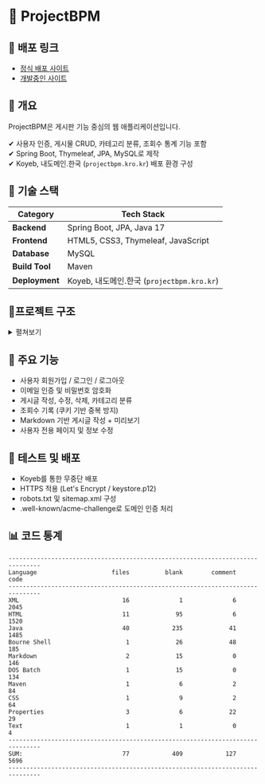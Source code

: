 # 🧠 ProjectBPM
## 🔗 배포 링크
* [정식 배포 사이트](https://projectbpm.koyeb.app) <br>
* [개발중인 사이트](http://projectBPM.kro.kr)

## 📌 개요
ProjectBPM은 게시판 기능 중심의 웹 애플리케이션입니다.

✔ 사용자 인증, 게시물 CRUD, 카테고리 분류, 조회수 통계 기능 포함  
✔ Spring Boot, Thymeleaf, JPA, MySQL로 제작  
✔ Koyeb, 내도메인.한국 (`projectbpm.kro.kr`) 배포 환경 구성

## 🧱 기술 스택
| Category       | Tech Stack                                  |
| -------------- | ------------------------------------------- |
| **Backend**    | Spring Boot, JPA, Java 17                   |
| **Frontend**   | HTML5, CSS3, Thymeleaf, JavaScript          |
| **Database**   | MySQL                                       |
| **Build Tool** | Maven                                       |
| **Deployment** | Koyeb, 내도메인.한국 (`projectbpm.kro.kr`)   |

## 📂프로젝트 구조
<details>
<summary>펼쳐보기</summary>
 
```
📦src
 ┣ 📂main
 ┃ ┣ 📂java
 ┃ ┃ ┗ 📂kr
 ┃ ┃ ┃ ┗ 📂kro
 ┃ ┃ ┃ ┃ ┗ 📂projectbpm
 ┃ ┃ ┃ ┃ ┃ ┣ 📂controller
 ┃ ┃ ┃ ┃ ┃ ┃ ┣ 📜BoardController.java
 ┃ ┃ ┃ ┃ ┃ ┃ ┣ 📜CategoryController.java
 ┃ ┃ ┃ ┃ ┃ ┃ ┣ 📜EmailController.java
 ┃ ┃ ┃ ┃ ┃ ┃ ┣ 📜HomeController.java
 ┃ ┃ ┃ ┃ ┃ ┃ ┣ 📜LoginController.java
 ┃ ┃ ┃ ┃ ┃ ┃ ┣ 📜RegisterController.java
 ┃ ┃ ┃ ┃ ┃ ┃ ┣ 📜SitemapController.java
 ┃ ┃ ┃ ┃ ┃ ┃ ┗ 📜UserController.java
 ┃ ┃ ┃ ┃ ┃ ┣ 📂domain
 ┃ ┃ ┃ ┃ ┃ ┃ ┣ 📜Board.java
 ┃ ┃ ┃ ┃ ┃ ┃ ┣ 📜Category.java
 ┃ ┃ ┃ ┃ ┃ ┃ ┣ 📜User.java
 ┃ ┃ ┃ ┃ ┃ ┃ ┗ 📜View.java
 ┃ ┃ ┃ ┃ ┃ ┣ 📂dto
 ┃ ┃ ┃ ┃ ┃ ┃ ┣ 📜BoardDto.java
 ┃ ┃ ┃ ┃ ┃ ┃ ┣ 📜CategoryDto.java
 ┃ ┃ ┃ ┃ ┃ ┃ ┗ 📜UserDto.java
 ┃ ┃ ┃ ┃ ┃ ┣ 📂repository
 ┃ ┃ ┃ ┃ ┃ ┃ ┣ 📜BoardRepository.java
 ┃ ┃ ┃ ┃ ┃ ┃ ┣ 📜CategoryRepository.java
 ┃ ┃ ┃ ┃ ┃ ┃ ┣ 📜UserRepository.java
 ┃ ┃ ┃ ┃ ┃ ┃ ┗ 📜ViewRepository.java
 ┃ ┃ ┃ ┃ ┃ ┣ 📂service
 ┃ ┃ ┃ ┃ ┃ ┃ ┣ 📜BoardService.java
 ┃ ┃ ┃ ┃ ┃ ┃ ┣ 📜BoardServiceImpl.java
 ┃ ┃ ┃ ┃ ┃ ┃ ┣ 📜CategoryService.java
 ┃ ┃ ┃ ┃ ┃ ┃ ┣ 📜CategoryServiceImpl.java
 ┃ ┃ ┃ ┃ ┃ ┃ ┣ 📜EmailService.java
 ┃ ┃ ┃ ┃ ┃ ┃ ┣ 📜EmailServiceImpl.java
 ┃ ┃ ┃ ┃ ┃ ┃ ┣ 📜EncodeService.java
 ┃ ┃ ┃ ┃ ┃ ┃ ┣ 📜EncodeServiceImpl.java
 ┃ ┃ ┃ ┃ ┃ ┃ ┣ 📜UserService.java
 ┃ ┃ ┃ ┃ ┃ ┃ ┣ 📜UserServiceImpl.java
 ┃ ┃ ┃ ┃ ┃ ┃ ┣ 📜ViewService.java
 ┃ ┃ ┃ ┃ ┃ ┃ ┗ 📜ViewServiceImpl.java
 ┃ ┃ ┃ ┃ ┃ ┣ 📜GlobalExceptionHandler.java
 ┃ ┃ ┃ ┃ ┃ ┣ 📜GlobalInterceptor.java
 ┃ ┃ ┃ ┃ ┃ ┣ 📜ProjectBpmApplication.java
 ┃ ┃ ┃ ┃ ┃ ┣ 📜SecurityConfig.java
 ┃ ┃ ┃ ┃ ┃ ┗ 📜WebConfig.java
 ┃ ┗ 📂resources
 ┃ ┃ ┣ 📂cert
 ┃ ┃ ┃ ┗ 📜keystore.p12
 ┃ ┃ ┣ 📂static
 ┃ ┃ ┃ ┣ 📂.well-known
 ┃ ┃ ┃ ┃ ┗ 📂acme-challenge
 ┃ ┃ ┃ ┃ ┃ ┗ 📜web.config
 ┃ ┃ ┃ ┣ 📂css
 ┃ ┃ ┃ ┃ ┗ 📜board.css
 ┃ ┃ ┃ ┣ 📂images
 ┃ ┃ ┃ ┃ ┣ 📜image.png
 ┃ ┃ ┃ ┃ ┣ 📜logo.png
 ┃ ┃ ┃ ┃ ┗ 📜searchicon.png
 ┃ ┃ ┃ ┣ 📜favicon.ico
 ┃ ┃ ┃ ┗ 📜robots.txt
 ┃ ┃ ┣ 📂templates
 ┃ ┃ ┃ ┣ 📂fragments
 ┃ ┃ ┃ ┃ ┣ 📜header.html
 ┃ ┃ ┃ ┃ ┣ 📜markdown.html
 ┃ ┃ ┃ ┃ ┗ 📜nav.html
 ┃ ┃ ┃ ┗ 📂views
 ┃ ┃ ┃ ┃ ┣ 📂board
 ┃ ┃ ┃ ┃ ┃ ┣ 📜read.html
 ┃ ┃ ┃ ┃ ┃ ┗ 📜write.html
 ┃ ┃ ┃ ┃ ┣ 📂login
 ┃ ┃ ┃ ┃ ┃ ┣ 📜changePassword.html
 ┃ ┃ ┃ ┃ ┃ ┗ 📜loginForm.html
 ┃ ┃ ┃ ┃ ┣ 📂register
 ┃ ┃ ┃ ┃ ┃ ┣ 📜registerForm.html
 ┃ ┃ ┃ ┃ ┃ ┗ 📜terms.html
 ┃ ┃ ┃ ┃ ┣ 📂user
 ┃ ┃ ┃ ┃ ┃ ┗ 📜userPage.html
 ┃ ┃ ┃ ┃ ┗ 📜home.html
 ┃ ┃ ┗ 📜application.properties
```
</details>

## 🚀 주요 기능
* 사용자 회원가입 / 로그인 / 로그아웃
* 이메일 인증 및 비밀번호 암호화
* 게시글 작성, 수정, 삭제, 카테고리 분류
* 조회수 기록 (쿠키 기반 중복 방지)
* Markdown 기반 게시글 작성 + 미리보기
* 사용자 전용 페이지 및 정보 수정

## 🧪 테스트 및 배포
* Koyeb를 통한 무중단 배포
* HTTPS 적용 (Let's Encrypt / keystore.p12)
* robots.txt 및 sitemap.xml 구성
* .well-known/acme-challenge로 도메인 인증 처리

## 📊 코드 통계
```
-------------------------------------------------------------------------------
Language                     files          blank        comment           code
-------------------------------------------------------------------------------
XML                             16              1              6           2045
HTML                            11             95              6           1520
Java                            40            235             41           1485
Bourne Shell                     1             26             48            185
Markdown                         2             15              0            146
DOS Batch                        1             15              0            134
Maven                            1              6              2             84
CSS                              1              9              2             64
Properties                       3              6             22             29
Text                             1              1              0              4
-------------------------------------------------------------------------------
SUM:                            77            409            127           5696
-------------------------------------------------------------------------------
```
